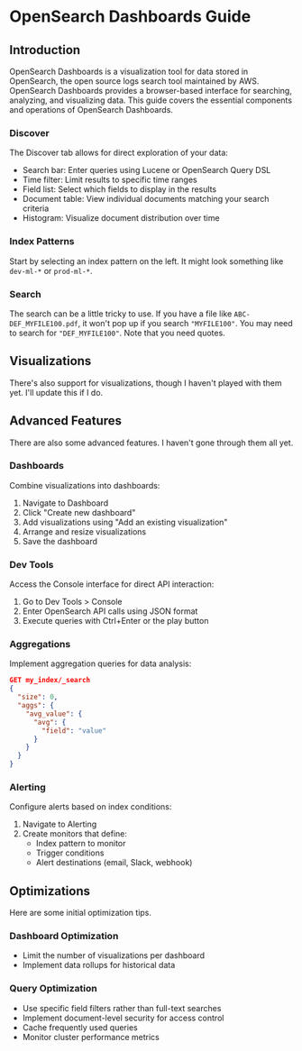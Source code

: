 # OpenSearch Dashboards Guide

## Introduction

OpenSearch Dashboards is a visualization tool for data stored in OpenSearch, the open source logs search tool maintained by AWS. OpenSearch Dashboards provides a browser-based interface for searching, analyzing, and visualizing data. This guide covers the essential components and operations of OpenSearch Dashboards.

### Discover

The Discover tab allows for direct exploration of your data:

- Search bar: Enter queries using Lucene or OpenSearch Query DSL
- Time filter: Limit results to specific time ranges
- Field list: Select which fields to display in the results
- Document table: View individual documents matching your search criteria
- Histogram: Visualize document distribution over time

### Index Patterns

Start by selecting an index pattern on the left. It might look something like `dev-ml-*` or `prod-ml-*`.

### Search

The search can be a little tricky to use. If you have a file like `ABC-DEF_MYFILE100.pdf`, it won't pop up if you search `"MYFILE100"`. You may need to search for `"DEF_MYFILE100"`. Note that you need quotes.

## Visualizations

There's also support for visualizations, though I haven't played with them yet. I'll update this if I do.

## Advanced Features

There are also some advanced features. I haven't gone through them all yet.

### Dashboards

Combine visualizations into dashboards:

1. Navigate to Dashboard
2. Click "Create new dashboard"
3. Add visualizations using "Add an existing visualization"
4. Arrange and resize visualizations
5. Save the dashboard

### Dev Tools

Access the Console interface for direct API interaction:

1. Go to Dev Tools > Console
2. Enter OpenSearch API calls using JSON format
3. Execute queries with Ctrl+Enter or the play button

### Aggregations

Implement aggregation queries for data analysis:

```json
GET my_index/_search
{
  "size": 0,
  "aggs": {
    "avg_value": {
      "avg": {
        "field": "value"
      }
    }
  }
}
```

### Alerting

Configure alerts based on index conditions:

1. Navigate to Alerting
2. Create monitors that define:
   - Index pattern to monitor
   - Trigger conditions
   - Alert destinations (email, Slack, webhook)

## Optimizations

Here are some initial optimization tips.

### Dashboard Optimization

- Limit the number of visualizations per dashboard
- Implement data rollups for historical data

### Query Optimization

- Use specific field filters rather than full-text searches
- Implement document-level security for access control
- Cache frequently used queries
- Monitor cluster performance metrics
